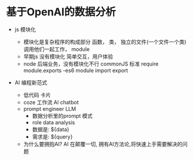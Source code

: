 # 基于OpenAI的数据分析

- js 模块化
    - 模块化是复杂程序的构成部分
        函数， 类， 独立的文件(一个文件一个类)
        调用他们一起工作， module
    - 早期js 没有模块化 简单交互，用户体验
    - node 后端业务，没有模块化不行 
        commonJS  标准  require  module.exports
    -es6 module  import export

- AI 编程新范式
    - 低代码 卡片 
    - coze  工作流 AI chatbot 
    - prompt engineer  LLM 
        - 数据分析里的prompt 模式
        - role  data  analysis
        - 数据是: ${data}
        - 需求是: ${query}
    - 为什么要拥抱AI?
        AI 在颠覆一切, 拥有AI方法论,将快速上手需要解决的问题
